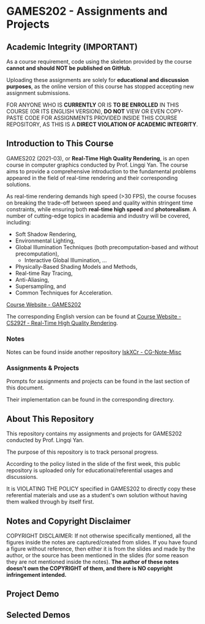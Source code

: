 # GAMES202 - Assignments and Projects

## Academic Integrity (IMPORTANT)

As a course requirement, code using the skeleton provided by the course **cannot and should NOT be published on GitHub**. 

Uploading these assignments are solely for **educational and discussion purposes**, as the online version of this course has stopped accepting new assignment submissions.

FOR ANYONE WHO IS **CURRENTLY** OR IS **TO BE ENROLLED** IN THIS COURSE (OR ITS ENGLISH VERSION), **DO NOT** VIEW OR EVEN COPY-PASTE CODE FOR ASSIGNMENTS PROVIDED INSIDE THIS COURSE REPOSITORY, AS THIS IS A **DIRECT VIOLATION OF ACADEMIC INTEGRITY**.

## Introduction to This Course

GAMES202 (2021-03), or **Real-Time High Quality Rendering**, is an open course in computer graphics conducted by Prof. Lingqi Yan. The course aims to provide a comprehensive introduction to the fundamental problems appeared in the field of real-time rendering and their corresponding solutions. 

As real-time rendering demands high speed (>30 FPS), the course focuses on breaking the trade-off between speed and quality within stringent time constraints, while ensuring both **real-time high speed** and **photorealism**. A number of cutting-edge topics in academia and industry will be covered, including:

- Soft Shadow Rendering, 
- Environmental Lighting, 
- Global Illumination Techniques (both precomputation-based and without precomputation), 
  - Interactive Global Illumination, ...
- Physically-Based Shading Models and Methods, 
- Real-time Ray Tracing, 
- Anti-Aliasing, 
- Supersampling, and 
- Common Techniques for Acceleration.

[Course Website - GAMES202](https://sites.cs.ucsb.edu/~lingqi/teaching/games202.html)

The corresponding English version can be found at [Course Website - CS292f - Real-Time High Quality Rendering](https://sites.cs.ucsb.edu/~lingqi/teaching/cs292f.html).

### Notes

Notes can be found inside another repository [IskXCr - CG-Note-Misc](https://github.com/IskXCr/CG-Note-Misc/blob/main/GAMES-202)

### Assignments & Projects

Prompts for assignments and projects can be found in the last section of this document.

Their implementation can be found in the corresponding directory.



## About This Repository

This repository contains my assignments and projects for GAMES202 conducted by Prof. Lingqi Yan. 

The purpose of this repository is to track personal progress.

According to the policy listed in the slide of the first week, this public repository is uploaded only for educational/referential usages and discussions.

It is VIOLATING THE POLICY specified in GAMES202 to directly copy these referential materials and use as a student's own solution without having them walked through by itself first. 

## Notes and Copyright Disclaimer

COPYRIGHT DISCLAIMER: If not otherwise specifically mentioned, all the figures inside the notes are captured/created from slides. If you have found a figure without reference, then either it is from the slides and made by the author, or the source has been mentioned in the slides (for some reason they are not mentioned inside the notes). **The author of these notes doesn't own the COPYRIGHT of them, and there is NO copyright infringement intended.**

## Project Demo

## Selected Demos
